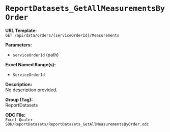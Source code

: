 # `ReportDatasets_GetAllMeasurementsByOrder`

**URL Template:**  
`GET /api/data/orders/{serviceOrderId}/Measurements`

**Parameters:**  
- `serviceOrderId` (path)

**Excel Named Range(s):**  
- `ServiceOrderId`

**Description:**  
No description provided.

**Group (Tag):**  
ReportDatasets

**ODC File:**  
`Excel-Qualer-SDK/ReportDatasets/ReportDatasets_GetAllMeasurementsByOrder.odc`
